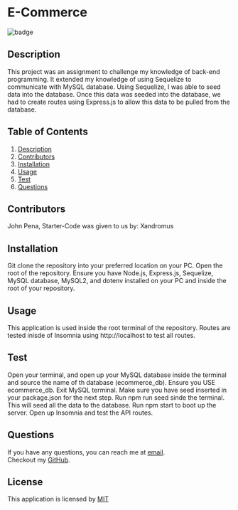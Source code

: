 # E-Commerce

![badge](https://img.shields.io/badge/license-MIT-blue)
    

## Description
This project was an assignment to challenge my knowledge of back-end programming. It extended my knowledge of using Sequelize to communicate with MySQL database. Using Sequelize, I was able to seed data into the database. Once this data was seeded into the database, we had to create routes using Express.js to allow this data to be pulled from the database.

## Table of Contents
1. [Description](#description)
2. [Contributors](#contributors)
3. [Installation](#installation)
4. [Usage](#usage)
5. [Test](#test)
6. [Questions](#questions)

## Contributors
John Pena, Starter-Code was given to us by: Xandromus

## Installation
Git clone the repository into your preferred location on your PC. Open the root of the repository. Ensure you have Node.js, Express.js, Sequelize, MySQL database, MySQL2, and dotenv installed on your PC and inside the root of your repository.

## Usage
This application is used inside the root terminal of the repository. Routes are tested inisde of Insomnia using http://localhost to test all routes.

## Test
Open your terminal, and open up your MySQL database inside the terminal and source the name of th database (ecommerce_db). Ensure you USE ecommerce_db. Exit MySQL terminal. Make sure you have seed inserted in your package.json for the next step. Run npm run seed sinde the terminal. This will seed all the data to the database. Run npm start to boot up the server. Open up Insomnia and test the API routes.

## Questions
If you have any questions, you can reach me at [email](mailto:jmp1495@gmail.com). 
<br />
Checkout my [GitHub](https://github.com/John-Pena).


## License
    

This application is licensed by [MIT](https://opensource.org/license/MIT)
    
